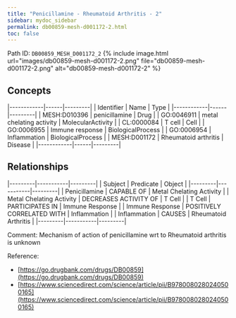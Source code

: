 ```yaml
---
title: "Penicillamine - Rheumatoid Arthritis - 2"
sidebar: mydoc_sidebar
permalink: db00859-mesh-d001172-2.html
toc: false 
---
```



Path ID: `DB00859_MESH_D001172_2`
{% include image.html url="images/db00859-mesh-d001172-2.png" file="db00859-mesh-d001172-2.png" alt="db00859-mesh-d001172-2" %}

## Concepts

|------------|------|---------|
| Identifier | Name | Type    |
|------------|------|---------|
| MESH:D010396 | penicillamine | Drug |
| GO:0046911 | metal chelating activity | MolecularActivity |
| CL:0000084 | T cell | Cell |
| GO:0006955 | Immune response | BiologicalProcess |
| GO:0006954 | Inflammation | BiologicalProcess |
| MESH:D001172 | Rheumatoid arthritis | Disease |
|------------|------|---------|

## Relationships

|---------|-----------|---------|
| Subject | Predicate | Object  |
|---------|-----------|---------|
| Penicillamine | CAPABLE OF | Metal Chelating Activity |
| Metal Chelating Activity | DECREASES ACTIVITY OF | T Cell |
| T Cell | PARTICIPATES IN | Immune Response |
| Immune Response | POSITIVELY CORRELATED WITH | Inflammation |
| Inflammation | CAUSES | Rheumatoid Arthritis |
|---------|-----------|---------|

Comment: Mechanism of action of penicillamine wrt to Rheumatoid arthritis is unknown

Reference: 
  - [https://go.drugbank.com/drugs/DB00859](https://go.drugbank.com/drugs/DB00859)
  - [https://www.sciencedirect.com/science/article/pii/B9780080280240500165](https://www.sciencedirect.com/science/article/pii/B9780080280240500165)

